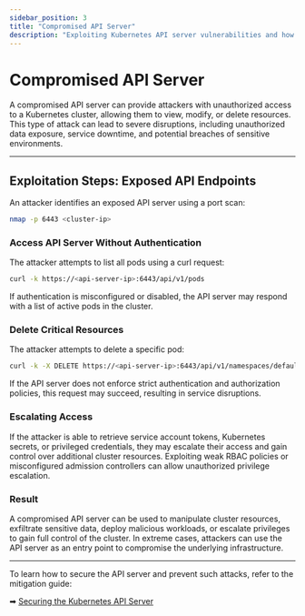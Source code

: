 ```yaml
---
sidebar_position: 3
title: "Compromised API Server"
description: "Exploiting Kubernetes API server vulnerabilities and how attackers gain unauthorized access."
---
```


# Compromised API Server

A compromised API server can provide attackers with unauthorized access to a Kubernetes cluster, allowing them to view, modify, or delete resources. This type of attack can lead to severe disruptions, including unauthorized data exposure, service downtime, and potential breaches of sensitive environments.

---

## Exploitation Steps: Exposed API Endpoints

An attacker identifies an exposed API server using a port scan:

```bash
nmap -p 6443 <cluster-ip>
```

### Access API Server Without Authentication

The attacker attempts to list all pods using a curl request:

```bash
curl -k https://<api-server-ip>:6443/api/v1/pods
```

If authentication is misconfigured or disabled, the API server may respond with a list of active pods in the cluster.

### Delete Critical Resources

The attacker attempts to delete a specific pod:

```bash
curl -k -X DELETE https://<api-server-ip>:6443/api/v1/namespaces/default/pods/victim-pod
```

If the API server does not enforce strict authentication and authorization policies, this request may succeed, resulting in service disruptions.

### Escalating Access

If the attacker is able to retrieve service account tokens, Kubernetes secrets, or privileged credentials, they may escalate their access and gain control over additional cluster resources. Exploiting weak RBAC policies or misconfigured admission controllers can allow unauthorized privilege escalation.

### Result

A compromised API server can be used to manipulate cluster resources, exfiltrate sensitive data, deploy malicious workloads, or escalate privileges to gain full control of the cluster. In extreme cases, attackers can use the API server as an entry point to compromise the underlying infrastructure.

---

To learn how to secure the API server and prevent such attacks, refer to the mitigation guide:

➡ [Securing the Kubernetes API Server](/docs/best_practices/cluster_setup_and_hardening/api_server_security/compromised_api_server_mitigation)
